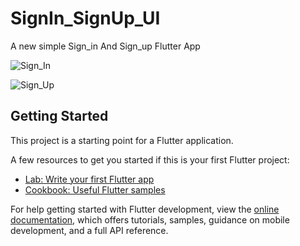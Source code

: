 # SignIn_SignUp_UI

A new simple Sign_in And Sign_up Flutter App

![Sign_In](https://user-images.githubusercontent.com/88641285/199258549-4da0b505-2f50-4a4c-ad4b-e0a371a98a21.png)

![Sign_Up](https://user-images.githubusercontent.com/88641285/199258582-68561172-2000-4bb0-a5aa-5fbf5734ca03.png)


## Getting Started

This project is a starting point for a Flutter application.

A few resources to get you started if this is your first Flutter project:

- [Lab: Write your first Flutter app](https://docs.flutter.dev/get-started/codelab)
- [Cookbook: Useful Flutter samples](https://docs.flutter.dev/cookbook)

For help getting started with Flutter development, view the
[online documentation](https://docs.flutter.dev/), which offers tutorials,
samples, guidance on mobile development, and a full API reference.

